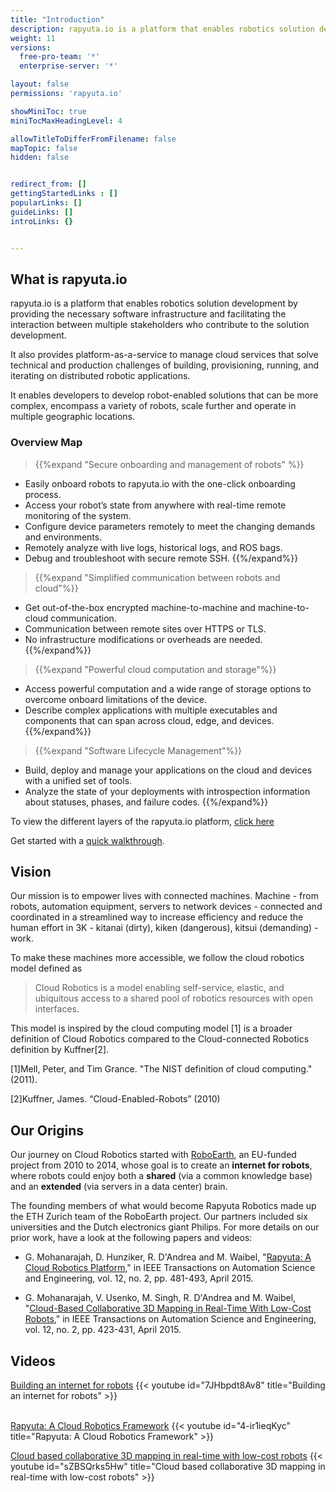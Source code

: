```yaml
---
title: "Introduction"
description: rapyuta.io is a platform that enables robotics solution development by providing the necessary software infrastructure and facilitating the interaction between multiple stakeholders who contribute to the solution development.
weight: 11
versions:
  free-pro-team: '*'
  enterprise-server: '*'

layout: false
permissions: 'rapyuta.io'

showMiniToc: true
miniTocMaxHeadingLevel: 4

allowTitleToDifferFromFilename: false
mapTopic: false
hidden: false


redirect_from: []
gettingStartedLinks : []
popularLinks: []
guideLinks: []
introLinks: {}


---
```


## What is rapyuta.io

rapyuta.io is a platform that enables robotics solution development by providing the necessary software infrastructure and facilitating the interaction between multiple stakeholders who contribute to the solution development.

It also provides platform-as-a-service to manage cloud services that solve technical and production challenges of building, provisioning, running, and iterating on distributed robotic applications.

It enables developers to develop robot-enabled solutions that can be more complex, encompass a variety of robots, scale further and operate in multiple geographic locations.


### Overview Map

> {{%expand "Secure onboarding and management of robots" %}}

  * Easily onboard robots to rapyuta.io with the one-click onboarding process.
  * Access your robot’s state from anywhere with real-time remote monitoring of the system.
  * Configure device parameters remotely to meet the changing demands and environments.
  * Remotely analyze with live logs, historical logs, and ROS bags.
  * Debug and troubleshoot with secure remote SSH.
{{%/expand%}}

> {{%expand "Simplified communication between robots and cloud"%}}

  *  Get out-of-the-box encrypted machine-to-machine and machine-to-cloud communication.
  * Communication between remote sites over HTTPS or TLS.
  * No infrastructure modifications or overheads are needed.
{{%/expand%}}

> {{%expand "Powerful cloud computation and storage"%}}

  * Access powerful computation and a wide range of storage options to overcome onboard limitations of the device.
  * Describe complex applications with multiple executables and components that can span across cloud, edge, and devices.
{{%/expand%}}


> {{%expand "Software Lifecycle Management"%}}

  * Build, deploy and manage your applications on the cloud and devices with a unified set of tools.
  * Analyze the state of your deployments with introspection information about statuses, phases, and failure codes.
{{%/expand%}}

To view the different layers of the rapyuta.io platform, [click here](/images/chapters/understand-rio/rapyuta-layers.jpg?class=shadow,border&width=60pc)


Get started with a [quick walkthrough](/2_getting-started/23_turtlesim_on_cloud). 


## Vision

Our mission is to empower lives with connected machines. Machine - from
robots, automation equipment, servers to network devices - connected and
coordinated in a streamlined way to increase efficiency and reduce
the human effort in 3K - kitanai (dirty), kiken (dangerous),
kitsui (demanding) - work.


To make these machines more accessible, we follow the cloud robotics
model defined as


> Cloud Robotics is a model enabling self-service, elastic, and ubiquitous access to a shared pool of robotics resources with open interfaces.


This model is inspired by the cloud computing model [1] is a broader
definition of Cloud Robotics compared to the Cloud-connected Robotics
definition by Kuffner[2].



[1]Mell, Peter, and Tim Grance. "The NIST definition of cloud computing."(2011).

[2]Kuffner, James. “Cloud-Enabled-Robots”  (2010)



## Our Origins

Our journey on Cloud Robotics started with [RoboEarth](http://roboearth.ethz.ch/), an EU-funded project 
from 2010 to 2014,  whose goal is to create an **internet for robots**, where 
robots could enjoy both a **shared** (via a common knowledge base) and an **extended** (via servers in a data center) brain.



The founding members of what would become Rapyuta Robotics made up the
ETH Zurich team of the RoboEarth project. Our partners included six
universities and the Dutch electronics giant Philips. For more details
on our prior work, have a look at the following papers and videos:



* G. Mohanarajah, D. Hunziker, R. D'Andrea and M. Waibel, "[Rapyuta: A Cloud Robotics Platform](http://ieeexplore.ieee.org/stamp/stamp.jsp?tp=&arnumber=6853392&isnumber=7079441)," in IEEE Transactions on Automation Science and Engineering, vol. 12, no. 2, pp. 481-493, April 2015.

* G. Mohanarajah, V. Usenko, M. Singh, R. D'Andrea and M. Waibel, "[Cloud-Based Collaborative 3D Mapping in Real-Time With Low-Cost Robots](http://ieeexplore.ieee.org/stamp/stamp.jsp?tp=&arnumber=7057681&isnumber=7079441)," in IEEE Transactions on Automation Science and Engineering, vol. 12, no. 2, pp. 423-431, April 2015.


## Videos
[Building an internet for robots](https://youtu.be/7JHbpdt8Av8)
{{< youtube id="7JHbpdt8Av8" title="Building an internet for robots" >}}

  ​   
[Rapyuta: A Cloud Robotics Framework](https://youtu.be/4-ir1ieqKyc)
{{< youtube id="4-ir1ieqKyc" title="Rapyuta: A Cloud Robotics Framework" >}}

​[Cloud based collaborative 3D mapping in real-time with low-cost robots](https://youtu.be/sZBSQrks5Hw)
{{< youtube id="sZBSQrks5Hw" title="Cloud based collaborative 3D mapping in real-time with low-cost robots" >}}
​

